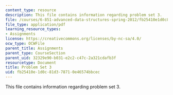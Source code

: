 ```yaml
---
content_type: resource
description: This file contains information regarding problem set 3.
file: /courses/6-851-advanced-data-structures-spring-2012/fb25410e1d0c81d378710e46574bbcec_MIT6_851S12_ps3.pdf
file_type: application/pdf
learning_resource_types:
- Assignments
license: https://creativecommons.org/licenses/by-nc-sa/4.0/
ocw_type: OCWFile
parent_title: Assignments
parent_type: CourseSection
parent_uid: 32329e90-b031-e2c2-c47c-2a321cdafb3f
resourcetype: Document
title: Problem Set 3
uid: fb25410e-1d0c-81d3-7871-0e46574bbcec
---
```

This file contains information regarding problem set 3.